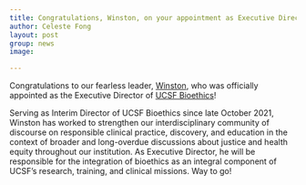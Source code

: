 ```yaml
---
title: Congratulations, Winston, on your appointment as Executive Director of UCSF Bioethics!
author: Celeste Fong
layout: post
group: news
image: 

---
```


Congratulations to our fearless leader, [Winston](/team/index.html#Winston-Chiong), who was officially
appointed as the Executive Director of [UCSF Bioethics](https://bioethics.ucsf.edu/)!

Serving as Interim Director of UCSF Bioethics since late October 2021, Winston has worked to strengthen 
our interdisciplinary community of discourse on responsible clinical practice, discovery, and education in
the context of broader and long-overdue discussions about justice and health equity throughout our institution. 
As Executive Director, he will be responsible for the integration of bioethics as an integral component of 
UCSF’s research, training, and clinical missions. Way to go!
